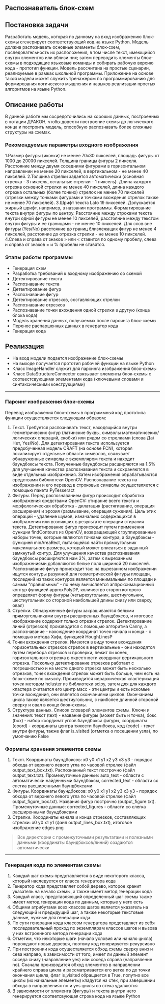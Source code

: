 
## Распознаватель блок-схем


## Постановка задачи
Разработать модель, которая по данному на вход изображению блок-схемы сгенерирует соответствующий код на языке Python. Модель должна распознавать основные элементы блок-схем, последовательность их расположения, в том числе текст, имеющийся внутри элементов или вблизи них; затем переводить элементы блок-схемы в подходящие языковые команды и собирать рабочую версию кода - прототип функции. Модель рассчитана на простые сценарии, реализуемые в рамках школьной программы. Приложение на основе такой модели может служить тренажером по программированию для формирования логического мышления и навыков реализации простых алгоритмов на языке Python.

## Описание работы
В данной работе мы сосредоточились на хороших данных, построенных в нотации ДРАКОН, чтобы довести построение схемы до логического конца и построить модель, способную распознавать более сложные структуры на схемах.



### Рекомендуемые параметры входного изображения
1.Размер фигуры (иконки) не менее 70х30 пикселей, площадь фигуры от 1000 до 20000 пикселей. Толщина границы фигуры 2 пикселя. Расстояние между двумя соседними фигурами в горизонтальном направлении не менее 20 пикселей, в вертикальном - не менее 40 пикселей.
2.Толщина стрелки задается автоматически (основная стрелка - 3 пикселя, остальные стрелки - 1 пиксель). Длина каждого отрезка основной стрелки не менее 40 пикселей, длина каждого отрезка остальных (более тонких) стрелок не менее 70 пикселей (отрезки между точками фигурами и точками вхождения стрелок также не менее 70 пикселей).
3.Шрифт текста Lato 19 пикселей. Допускается жирный шрифт, например, в названии программы. Форматирование текста внутри фигуры по центру. Расстояние между строками текста внутри одной фигуры не менее 10 пикселей, расстояние между текстом внутри фигуры и ее границами - не менее 10 пикселей. Для слов вне фигуры (Yes/No) расстояние до границ близлежащих фигур не менее 4 пикселей, расстояние до отрезка стрелки - не менее 10 пикселей.
4.Слева и справа от знаков > или < ставится по одному пробелу, слева и справа от знаков = и % пробелы не ставятся.

### Этапы работы программы
- Генерация схем 
- Разработка требований к входному изображению со схемой
- Детектирование текста
- Распознавание текста 
- Детектирование фигур
- Распознавание фигур
- Детектирование отрезков, составляющих стрелки
- Распознавание отрезков
- Распознавание точки вхождения одной стрелки в другую (конца блока кода)
- Модель хранения данных, получаемых после парсинга блок-схемы
- Перенос распаршенных данных в генератор кода
- Генерация кода

## Реализация
- На вход модели подается изображение блок-схемы
- На выходе получается прототип рабочей функции на языке Python 
- Класс ImageHandler служит для парсинга изображения блок-схемы
- Класс DataStructureConnector связывает элементы блок-схемы с соотвестсвующими элементами кода (ключевыми словами и синтаксическими конструкциями)
___
### Парсинг изображения блок-схемы
Перевод изображения блок-схемы в программный код прототипа функции осуществляется следующим образом:
1. Текст. Требуется распознавать текст, находящийся внутри геометрических фигур (латинские буквы, символы математичсеких/логических операций, скобки) или рядом со стрелками (слова Да/Нет, Yes/No). Для детектирования текста используется предобученная модель CRAFT (на основе FCN), которая локализирует отдельные области символов, связывает обнаруженные символы с экземпляром текста и находит баундбоксы текста. Полученные баундбоксы расширяются на 1.5% для улучшения качества распознавания текста и сохраняются в виде отдельных изображения. Затем изображения обрабатываются средствами библиотеки OpenCV. Распознавание текста на изображении и его перевод в строковые символы осуществляется с помощью пакета PyTesseract  
2. Фигуры. Перед распознаванием фигур происходит обработка изображения средствами OpenCV: стирание всего текста и морфологическая обработка - дилатация (растягивание, операция расширения) и эрозия (размывание, операция сужения). Цель этих операций - удаление шумов, изначально содержащихся в изображении или возникших в результате операции стирания текста. Детектирование фигур происходит путем применения функции findContours из OpenCV, возвращающей сгруппированные наборы точек, которые являются точками контура,  а баундбоксы - функцией minAreaRect, пытающейся найти прямоугольник максимального размера, который может вписаться в заданный замкнутый контур. Для улучшения качества распознавания баундбоксы расширяются нам 3%, затем к вырезанным изображениями добавляются белые поля шириной 20 пикселей. Распознавание фигур происходит так: на вырезанном изображении ищутся контуры разумной для геометрической фигуры площади, последний из таких контуров является минимальным по площади и самым "правильным" - по нему вычисляется аппроксимационный контур функцией approxPolyDP, количество сторон которого определяет форму фигуры (четырехугольник, шестиугольник, шестиугольник со стороной наибольшей длины снизу или сверху, овал)
3. Стрелки. Обнаруженные фигуры закрашиваются белыми прямоугольниками внутри расширенных баундбоксов, и итоговое изображение содержит только отрезки стрелок. Детектирование линий (отрезков) производится с помощью алгоритма Canny, а распознавание - нахождение координат точек начала и конца - с помощью метода Хафа, функцией HoughLinesP 
4. Точки вхождения стрелок. Имеются в виду точки вхождения горизонтальных отрезков стрелок в вертикальные - они находятся путем перебора отрезков и проверки, лежит ли конец горизонтального отрезка в окрестности координат вертикального отрезка. Поскольку детектирование отрезков работает с погрешностью и на месте одного отрезка может быть несколько отрезков, точек вхождения стрелок может быть больше, чем есть на блок-схеме по смыслу. Производится иерархическая кластеризация точек методом hcluster из библиотеки scipy, затем для для каждого кластера считается его центр масс - эти центры и есть искомые точки вхождения, они является окончаниями циклов. Окончанием цикла также является шестиугольник, с наиболее длинной стороной сверху и овал в конце блок-схемы.
5. Структура данных. Список словарей элементов схемы. Ключи и значения: текст (text) - название фигуры (может быть и точка), бокс (box) - набор координат углов баундбокса фигуры, координаты (coord) - координаты центра тяжести баунбокса, код (code) - текст внутри фигуры, также флаг is_visited (отметка о посещении узла), по умолчанию False

### Форматы хранения элементов схемы
1. Текст. Координаты баундбоксов: x0 y0 x1 y1 x2 y3 x3 y3 - порядок обхода от верхнего левого угла по часовой стрелке (файл output_text_box.txt). Распознанный текст построчно (файл output_text.txt). Промежуточные данные: auto_text - области с автоматически найденными баундбоксы, corrected_text - области со слегка расширенными баундбоксами
2. Фигуры. Координаты баундбоксов: x0 y0 x1 y1 x2 y3 x3 y3 - порядок обхода от верхнего левого угла по часовой стрелке (файл output_figure_box.txt). Названия фигур построчно (output_figure.txt). Промежуточные данные: corrected_figures - области со слегка расширенными баундбоксами 
3. Стрелки. Координаты начала и конца отрезков, составляющих стрелки: x0 y0 x1 y1 (файл output_lines_box.txt), итоговое изображение edges.png
> Все директории с промежуточными результатами и полезными данными (координаты баундбоксов/линий) создаются автоматически
___
### Генерация кода по элементам схемы
1. Каждый шаг схемы представляется в виде некоторого класса, который наследуется от класса генератора кода
2. Генератор кода представляет собой дерево, которое хранит указатель на начало схемы, а также имеет метод генерации кода
3. Каждый класс, представляющий определенный шаг схемы также имеет метод генерации кода по данным, которые у него есть
4. Общими атрибутами всех классов шагов является указатель на следующий и предыдущий шаг, а также некоторые текстовые данные, нужные для генерации кода
5. По сути генерация кода классом генератора представляет из себя последовательный проход по экземплярам классов шагов и вызова у них встроенного метода генерации кода
6. Отметим, что некоторые шаги (начало условия или начало цикла) порождают новые деревья, поэтому код генерируется рекурсивно
7. При построении кода осуществляется обход схемы сверху вниз и сева направо, в зависимости от того, имеет ли данный элемент соседа снизу (навравление yes) или соседа справа (направление no). Сначала производится обход элементов в направлении крайнего справа цикла и рассматривается его ветка no до точки окончания цикла, флаг is_visited обращается в True, попутно все циклы (их начальные элементы) кладутся на стек, при завершении обхода в направлениях no и yes циклы со стека удаляются
8. В зависимости от элемента (фигуры) и текста внутри него генерируется соответсвующая строка кода на языке Python